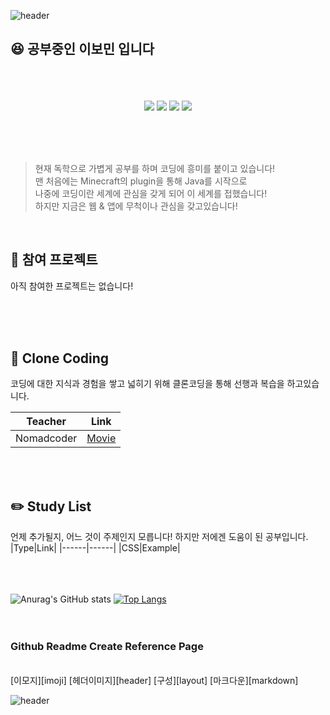 ![header](https://capsule-render.vercel.app/api?type=wave&color=B7F0B1&height=300&section=header&text=Irina_Liz&fontsize=98&fontColor=FFFFFF&fontAlign=82)


## :laughing: 공부중인 이보민 입니다

<p align="center">
  <br><br><br>
<img src="https://img.shields.io/badge/JavaScript-F7DF1E?style=flat-square&logo=JavaScript&logoColor=black"/></a>
<img src="https://img.shields.io/badge/Node.Js-339933?style=flat-square&logo=Node-dot-Js&logoColor=black"/></a>
<img src="https://img.shields.io/badge/React-61DAFB?style=flat-square&logo=React&logoColor=black"/></a>
<img src="https://img.shields.io/badge/Java-007396?style=flat-square&logo=Java&logoColor=black"/></a>
<br><br><br>
  </p>
  <br>
  
  > 현재 독학으로 가볍게 공부를 하며 코딩에 흥미를 붙이고 있습니다! <br>
  > 맨 처음에는 Minecraft의 plugin을 통해 Java를 시작으로 <br>
  > 나중에 코딩이란 세계에 관심을 갖게 되어 이 세계를 접했습니다! <br>
  > 하지만 지금은 웹 & 앱에 무척이나 관심을 갖고있습니다!

<br>

## :bookmark: 참여 프로젝트
<p>
아직 참여한 프로젝트는 없습니다!
</p>
<br><br><br>


## :mag_right: Clone Coding

코딩에 대한 지식과 경험을 쌓고 넓히기 위해 클론코딩을 통해 선행과 복습을 하고있습니다.

|Teacher|Link|
|------|------|
|Nomadcoder|[Movie][movielink]|

[movielink]: https://irinaliz.github.io/react/ "Go Moive"

<br><br>
## :pencil2: Study List

언제 추가될지, 어느 것이 주제인지 모릅니다! 하지만 저에겐 도움이 된 공부입니다.
|Type|Link|
|------|------|
|CSS|Example|


<br><br><br>
![Anurag's GitHub stats](https://github-readme-stats.vercel.app/api?username=irinaliz&hide=contribs,prs&show_icons=true&theme=react&layout=compact&langs_count=5)
[![Top Langs](https://github-readme-stats.vercel.app/api/top-langs/?username=irinaliz&theme=react&layout=compact)](https://github.com/anuraghazra/github-readme-stats)
<br><br><br>
### Github Readme Create Reference Page
<br>
[이모지][imoji]
[헤더이미지][header]
[구성][layout]
[마크다운][markdown]

[imoji]: https://gist.github.com/rxaviers/7360908 "Go Link"
[header]: https://github.com/kyechan99/capsule-render#types "Go Link"
[layout]: https://dillinger.io/ "Go Link"
[markdown]: https://gist.github.com/ihoneymon/652be052a0727ad59601 "Go Link"

![header](https://capsule-render.vercel.app/api?type=wave&color=B7F0B1&height=300&section=footer&reversal=true)



<!--
**irinaliz/irinaliz** is a ✨ _special_ ✨ repository because its `README.md` (this file) appears on your GitHub profile.

Here are some ideas to get you started:

- 🔭 I’m currently working on ...
- 🌱 I’m currently learning ...
- 👯 I’m looking to collaborate on ...
- 🤔 I’m looking for help with ...
- 💬 Ask me about ...
- 📫 How to reach me: ...
- 😄 Pronouns: ...
- ⚡ Fun fact: ...
-->
